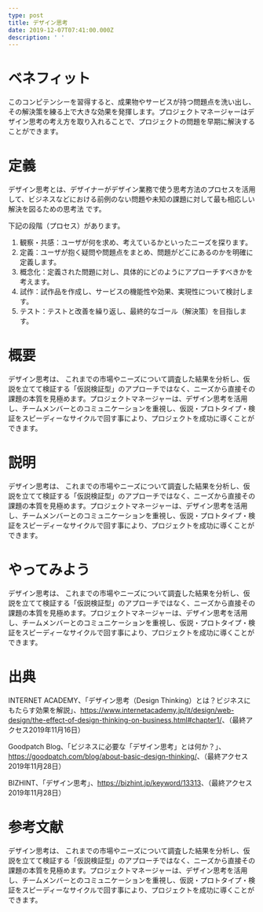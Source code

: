 ```yaml
---
type: post
title: デザイン思考
date: 2019-12-07T07:41:00.000Z
description: ' '
---
```

# ベネフィット

このコンピテンシーを習得すると、成果物やサービスが持つ問題点を洗い出し、その解決策を練る上で大きな効果を発揮します。プロジェクトマネージャーはデザイン思考の考え方を取り入れることで、プロジェクトの問題を早期に解決することができます。

# 定義

デザイン思考とは、デザイナーがデザイン業務で使う思考方法のプロセスを活用して、ビジネスなどにおける前例のない問題や未知の課題に対して最も相応しい解決を図るための思考法 です。

下記の段階（プロセス）があります。

1. 観察・共感：ユーザが何を求め、考えているかといったニーズを探ります。
2. 定義：ユーザが抱く疑問や問題点をまとめ、問題がどこにあるのかを明確に定義します。
3. 概念化：定義された問題に対し、具体的にどのようにアプローチすべきかを考えます。
4. 試作：試作品を作成し、サービスの機能性や効果、実現性について検討します。
5. テスト：テストと改善を繰り返し、最終的なゴール（解決策）を目指します。

# 概要

デザイン思考は、 これまでの市場やニーズについて調査した結果を分析し、仮説を立てて検証する「仮説検証型」のアプローチではなく、ニーズから直接その課題の本質を見極めます。プロジェクトマネージャーは、デザイン思考を活用し、チームメンバーとのコミュニケーションを重視し、仮説・プロトタイプ・検証をスピーディーなサイクルで回す事により、プロジェクトを成功に導くことができます。

# 説明

デザイン思考は、 これまでの市場やニーズについて調査した結果を分析し、仮説を立てて検証する「仮説検証型」のアプローチではなく、ニーズから直接その課題の本質を見極めます。プロジェクトマネージャーは、デザイン思考を活用し、チームメンバーとのコミュニケーションを重視し、仮説・プロトタイプ・検証をスピーディーなサイクルで回す事により、プロジェクトを成功に導くことができます。

# やってみよう

デザイン思考は、 これまでの市場やニーズについて調査した結果を分析し、仮説を立てて検証する「仮説検証型」のアプローチではなく、ニーズから直接その課題の本質を見極めます。プロジェクトマネージャーは、デザイン思考を活用し、チームメンバーとのコミュニケーションを重視し、仮説・プロトタイプ・検証をスピーディーなサイクルで回す事により、プロジェクトを成功に導くことができます。

# 出典

INTERNET ACADEMY、「デザイン思考（Design Thinking）とは？ビジネスにもたらす効果を解説」、<https://www.internetacademy.jp/it/design/web-design/the-effect-of-design-thinking-on-business.html#chapter1/>、（最終アクセス2019年11月16日）

Goodpatch Blog、「ビジネスに必要な「デザイン思考」とは何か？」、<https://goodpatch.com/blog/about-basic-design-thinking/>、（最終アクセス2019年11月28日）

BIZHINT、「デザイン思考」、<https://bizhint.jp/keyword/13313>、（最終アクセス2019年11月28日）

# 参考文献

デザイン思考は、 これまでの市場やニーズについて調査した結果を分析し、仮説を立てて検証する「仮説検証型」のアプローチではなく、ニーズから直接その課題の本質を見極めます。プロジェクトマネージャーは、デザイン思考を活用し、チームメンバーとのコミュニケーションを重視し、仮説・プロトタイプ・検証をスピーディーなサイクルで回す事により、プロジェクトを成功に導くことができます。
